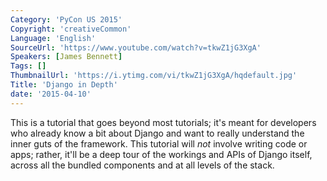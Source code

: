 ```yaml
---
Category: 'PyCon US 2015'
Copyright: 'creativeCommon'
Language: 'English'
SourceUrl: 'https://www.youtube.com/watch?v=tkwZ1jG3XgA'
Speakers: [James Bennett]
Tags: []
ThumbnailUrl: 'https://i.ytimg.com/vi/tkwZ1jG3XgA/hqdefault.jpg'
Title: 'Django in Depth'
date: '2015-04-10'
---
```

This is a tutorial that goes beyond most tutorials; it's meant for developers who already know a bit about Django and want to really understand the inner guts of the framework. This tutorial will *not* involve writing code or apps; rather, it'll be a deep tour of the workings and APIs of Django itself, across all the bundled components and at all levels of the stack.
